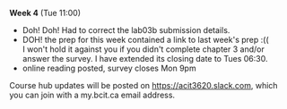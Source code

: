 **Week 4** (Tue 11:00)  
- Doh! Doh! Had to correct the lab03b submission details.  
- DOH! the prep for this week contained a link to last week's prep :((  
I won't hold it against you if you didn't complete chapter 3 and/or answer the survey.
I have extended its closing date to Tues 06:30.
- online reading posted, survey closes Mon 9pm

Course hub updates will be posted on https://acit3620.slack.com, which you
can join with a my.bcit.ca email address.
